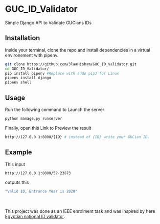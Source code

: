 # GUC_ID_Validator
Simple Django API to Validate GUCians IDs

## Installation
Inside your terminal, clone the repo and install dependencies in a virtual environement with pipenv.

```bash
git clone https://github.com/3laaHisham/GUC_ID_Validator.git
cd GUC_ID_Validator/
pip install pipenv #Replace with sudo pip3 for Linux
pipenv install django
pipenv shell
```

## Usage
Run the following command to Launch the server
```bash
python manage.py runserver
```

Finally, open this Link to Preview the result
```bash
http://127.0.0.1:8000/{ID} # instead of {ID} write your GUCian ID.
```

## Example
This input
```bash
http://127.0.0.1:8000/52-23873
```
outputs this 
```bash
"Valid ID, Entrance Year is 2020"
```
<br><br>
This project was done as an IEEE enrolment task and was inspired by here [Egyptian national ID validator](https://github.com/aboueleyes/id-validator). 
